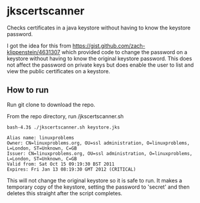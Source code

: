 # jkscertscanner
Checks certificates in a java keystore without having to know the keystore password.

I got the idea for this from https://gist.github.com/zach-klippenstein/4631307 which provided code to change the password on a keystore without having to know the original keystore password.
This does not affect the password on private keys but does enable the user to list and view the public certificates on a keystore.

## How to run

Run git clone to download the repo.

From the repo directory, run /jkscertscanner.sh <keystore>

```
bash-4.3$ ./jkscertscanner.sh keystore.jks 

Alias name: linuxproblems
Owner: CN=linuxproblems.org, OU=ssl administration, O=linuxproblems, L=London, ST=Unknown, C=GB
Issuer: CN=linuxproblems.org, OU=ssl administration, O=linuxproblems, L=London, ST=Unknown, C=GB
Valid from: Sat Oct 15 09:19:30 BST 2011 
Expires: Fri Jan 13 08:19:30 GMT 2012 (CRITICAL)
```

This will not change the original keystore so it is safe to run. 
It makes a temporary copy of the keystore, setting the password to 'secret' and then deletes this straight after the script completes.
